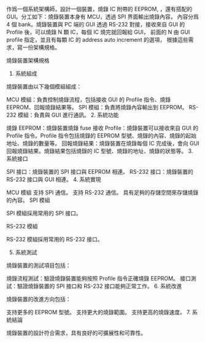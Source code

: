 作爲一個系統架構師，設計一個裝置，燒錄 IC 附帶的 EEPROM, ，還有搭配的 GUI。分工如下：燒錄裝置本身有 MCU，透過 SPI 界面輸出燒錄內容， 內容分爲 4 個 bank。燒錄裝置與 PC 端的 GUI 透過 RS-232 對接，接收來自 GUI 的 Profile 後，可以燒錄 N 顆 IC，每個 IC 燒完就回報給 GUI， 前面的 N 由 GUI profile 指定，並且有每顆 IC 的 address auto increment 的選項， 根據這些需求，寫一份架構規格。


燒錄裝置架構規格

1. 系統組成

燒錄裝置由以下幾個模組組成：

MCU 模組：負責控制燒錄流程，包括接收 GUI 的 Profile 指令、燒錄 EEPROM、回報燒錄結果等。
SPI 模組：負責將燒錄內容輸出到 EEPROM。
RS-232 模組：負責與 GUI 進行通訊。
2. 系統功能

燒錄 EEPROM：燒錄裝置燒錄 fuse
接收 Profile：燒錄裝置可以接收來自 GUI 的 Profile 指令。Profile 指令包括燒錄的 EEPROM 型號、燒錄的內容、燒錄的起始地址、燒錄的數量等。
回報燒錄結果：燒錄裝置在燒錄每個 IC 完成後，會向 GUI 回報燒錄結果。燒錄結果包括燒錄的 IC 型號、燒錄的地址、燒錄的狀態等。
3. 系統接口

SPI 接口：燒錄裝置的 SPI 接口與 EEPROM 相連。
RS-232 接口：燒錄裝置的 RS-232 接口與 GUI 相連。
4. 系統實現

MCU 模組
支持 SPI 通信。
支持 RS-232 通信。
具有足夠的存儲空間來存儲燒錄的內容。
SPI 模組

SPI 模組採用常用的 SPI 接口。

RS-232 模組

RS-232 模組採用常用的 RS-232 接口。

5. 系統測試

燒錄裝置的測試項目包括：

燒錄流程測試：驗證燒錄裝置能夠按照 Profile 指令正確燒錄 EEPROM。
接口測試：驗證燒錄裝置的 SPI 接口和 RS-232 接口能夠正常工作。
6. 系統改進

燒錄裝置的改進方向包括：

支持更多的 EEPROM 型號。
支持更大的燒錄範圍。
支持更高的燒錄速度。
7. 系統結論

燒錄裝置的設計符合需求，具有良好的可擴展性和可靠性。